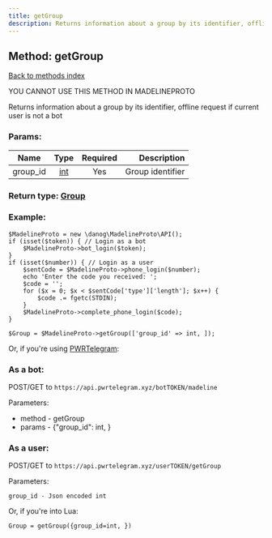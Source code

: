 ```yaml
---
title: getGroup
description: Returns information about a group by its identifier, offline request if current user is not a bot
---
```

## Method: getGroup  
[Back to methods index](index.md)


YOU CANNOT USE THIS METHOD IN MADELINEPROTO


Returns information about a group by its identifier, offline request if current user is not a bot

### Params:

| Name     |    Type       | Required | Description |
|----------|:-------------:|:--------:|------------:|
|group\_id|[int](../types/int.md) | Yes|Group identifier|


### Return type: [Group](../types/Group.md)

### Example:


```
$MadelineProto = new \danog\MadelineProto\API();
if (isset($token)) { // Login as a bot
    $MadelineProto->bot_login($token);
}
if (isset($number)) { // Login as a user
    $sentCode = $MadelineProto->phone_login($number);
    echo 'Enter the code you received: ';
    $code = '';
    for ($x = 0; $x < $sentCode['type']['length']; $x++) {
        $code .= fgetc(STDIN);
    }
    $MadelineProto->complete_phone_login($code);
}

$Group = $MadelineProto->getGroup(['group_id' => int, ]);
```

Or, if you're using [PWRTelegram](https://pwrtelegram.xyz):

### As a bot:

POST/GET to `https://api.pwrtelegram.xyz/botTOKEN/madeline`

Parameters:

* method - getGroup
* params - {"group_id": int, }



### As a user:

POST/GET to `https://api.pwrtelegram.xyz/userTOKEN/getGroup`

Parameters:

```
group_id - Json encoded int

```

Or, if you're into Lua:

```
Group = getGroup({group_id=int, })
```

